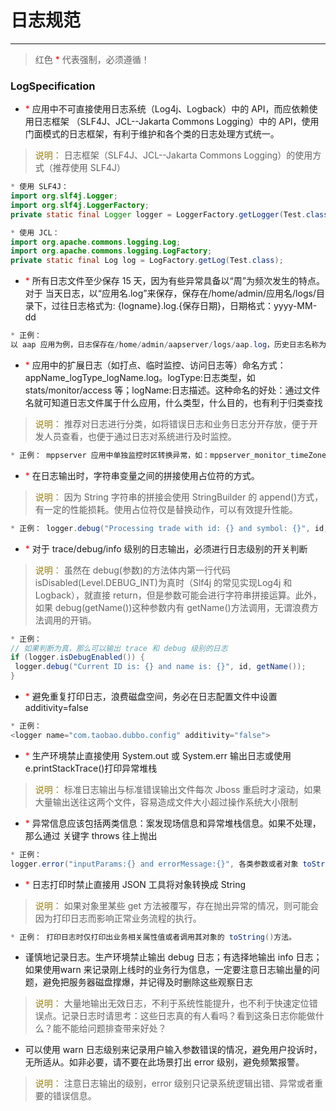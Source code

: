 # 日志规范
---

> 红色 <font color=#FF0000 >*</font> 代表强制，必须遵循！

### LogSpecification

* <font color=#FF0000 >*</font> 应用中不可直接使用日志系统（Log4j、Logback）中的 API，而应依赖使用日志框架
（SLF4J、JCL--Jakarta Commons Logging）中的 API，使用门面模式的日志框架，有利于维护和各个类的日志处理方式统一。
> <font color=#977D06 >说明：</font> 日志框架（SLF4J、JCL--Jakarta Commons Logging）的使用方式（推荐使用 SLF4J）
```java
* 使用 SLF4J： 
import org.slf4j.Logger;
import org.slf4j.LoggerFactory;
private static final Logger logger = LoggerFactory.getLogger(Test.class);

* 使用 JCL：
import org.apache.commons.logging.Log;
import org.apache.commons.logging.LogFactory;
private static final Log log = LogFactory.getLog(Test.class);
```

* <font color=#FF0000 >*</font> 所有日志文件至少保存 15 天，因为有些异常具备以“周”为频次发生的特点。对于
当天日志，以“应用名.log”来保存，保存在/home/admin/应用名/logs/目录下，过往日志格式为: {logname}.log.{保存日期}，日期格式：yyyy-MM-dd
```java
* 正例： 
以 aap 应用为例，日志保存在/home/admin/aapserver/logs/aap.log，历史日志名称为aap.log.2016-08-01
```

* <font color=#FF0000 >*</font> 应用中的扩展日志（如打点、临时监控、访问日志等）命名方式：
appName_logType_logName.log。logType:日志类型，如 stats/monitor/access 等；logName:日志描述。这种命名的好处：通过文件名就可知道日志文件属于什么应用，什么类型，什么目的，也有利于归类查找
> <font color=#977D06 >说明：</font> 推荐对日志进行分类，如将错误日志和业务日志分开存放，便于开发人员查看，也便于通过日志对系统进行及时监控。
```java
* 正例： mppserver 应用中单独监控时区转换异常，如：mppserver_monitor_timeZoneConvert.log
```

* <font color=#FF0000 >*</font> 在日志输出时，字符串变量之间的拼接使用占位符的方式。
> <font color=#977D06 >说明：</font> 因为 String 字符串的拼接会使用 StringBuilder 的 append()方式，有一定的性能损耗。使用占位符仅是替换动作，可以有效提升性能。
```java
* 正例： logger.debug("Processing trade with id: {} and symbol: {}", id, symbol);
```

* <font color=#FF0000 >*</font> 对于 trace/debug/info 级别的日志输出，必须进行日志级别的开关判断
> <font color=#977D06 >说明：</font> 虽然在 debug(参数)的方法体内第一行代码 isDisabled(Level.DEBUG_INT)为真时（Slf4j 的常见实现Log4j 和 Logback），就直接 return，但是参数可能会进行字符串拼接运算。此外，如果 debug(getName())这种参数内有 getName()方法调用，无谓浪费方法调用的开销。
```java
* 正例： 
// 如果判断为真，那么可以输出 trace 和 debug 级别的日志
if (logger.isDebugEnabled()) {
 logger.debug("Current ID is: {} and name is: {}", id, getName());
}
```

* <font color=#FF0000 >*</font> 避免重复打印日志，浪费磁盘空间，务必在日志配置文件中设置 additivity=false
```java
* 正例： 
<logger name="com.taobao.dubbo.config" additivity="false">
```

* <font color=#FF0000 >*</font> 生产环境禁止直接使用 System.out 或 System.err 输出日志或使用e.printStackTrace()打印异常堆栈
> <font color=#977D06 >说明：</font> 标准日志输出与标准错误输出文件每次 Jboss 重启时才滚动，如果大量输出送往这两个文件，容易造成文件大小超过操作系统大小限制

* <font color=#FF0000 >*</font> 异常信息应该包括两类信息：案发现场信息和异常堆栈信息。如果不处理，那么通过
关键字 throws 往上抛出
```java
* 正例： 
logger.error("inputParams:{} and errorMessage:{}", 各类参数或者对象 toString(), e.getMessage(), e);
```

* <font color=#FF0000 >*</font> 日志打印时禁止直接用 JSON 工具将对象转换成 String
> <font color=#977D06 >说明：</font> 如果对象里某些 get 方法被覆写，存在抛出异常的情况，则可能会因为打印日志而影响正常业务流程的执行。
```java
* 正例： 打印日志时仅打印出业务相关属性值或者调用其对象的 toString()方法。
```

* 谨慎地记录日志。生产环境禁止输出 debug 日志；有选择地输出 info 日志；如果使用warn 来记录刚上线时的业务行为信息，一定要注意日志输出量的问题，避免把服务器磁盘撑爆，并记得及时删除这些观察日志
> <font color=#977D06 >说明：</font> 大量地输出无效日志，不利于系统性能提升，也不利于快速定位错误点。记录日志时请思考：这些日志真的有人看吗？看到这条日志你能做什么？能不能给问题排查带来好处？

* 可以使用 warn 日志级别来记录用户输入参数错误的情况，避免用户投诉时，无所适从。如非必要，请不要在此场景打出 error 级别，避免频繁报警。
> <font color=#977D06 >说明：</font> 注意日志输出的级别，error 级别只记录系统逻辑出错、异常或者重要的错误信息。

